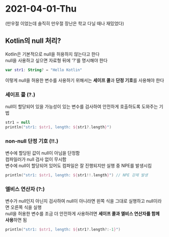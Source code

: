 # 2021-04-01-Thu   
(만우절 이었는데 솔직히 만우절 장난은 학교 다닐 때나 재밌었다)   
## Kotlin의 null 처리?
Kotlin은 기본적으로 null을 허용하지 않는다고 한다   
null을 사용하고 싶으면 자료형 뒤에 '?'를 명시해야 한다   
```kotlin
var str1: String? = "Hello Kotlin"
```
이렇게 null을 허용한 변수를 사용하기 위해서는 **세이프 콜**과 **단정 기호**를 사용해야 한다
### 세이프 콜 (?.)
null이 할당되어 있을 가능성이 있는 변수를 검사하여 안전하게 호출하도록 도와주는 기법
```kotlin
str1 = null
println("str1: $str1, length: ${str1?.length}")
```
### non-null 단정 기호 (!!.)
변수에 할당된 값이 null이 아님을 단정함   
컴파일러가 null 검사 없이 무시함   
변수에 null이 할당되어 있어도 컴파일은 잘 진행되지만 실행 중 NPE를 발생시킴
```kotlin
println("str1: $str1, length: ${str1!!.length}") // NPE 강제 발생
```
### 엘비스 연산자 (?:)
변수가 null인지 아닌지 검사하여 null이 아니라면 왼쪽 식을 그대로 실행하고 null이라면 오른쪽 식을 실행   
null을 허용한 변수를 조금 더 안전하게 사용하려면 **세이프 콜과 엘비스 연산자를 함께 사용**하면 됨   
```kotlin
println("str1: $str1, length: ${str1?.length?:-1}")
```
